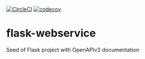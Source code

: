 [![CircleCI](https://circleci.com/gh/nkthanh98/flask-webservice.svg?style=shield)](https://circleci.com/gh/nkthanh98/flask-webservice)
[![codecov](https://codecov.io/gh/nkthanh98/flask-webservice/branch/master/graph/badge.svg)](https://codecov.io/gh/nkthanh98/flask-webservice)

# flask-webservice
Seed of Flask project with OpenAPIv3 documentation
